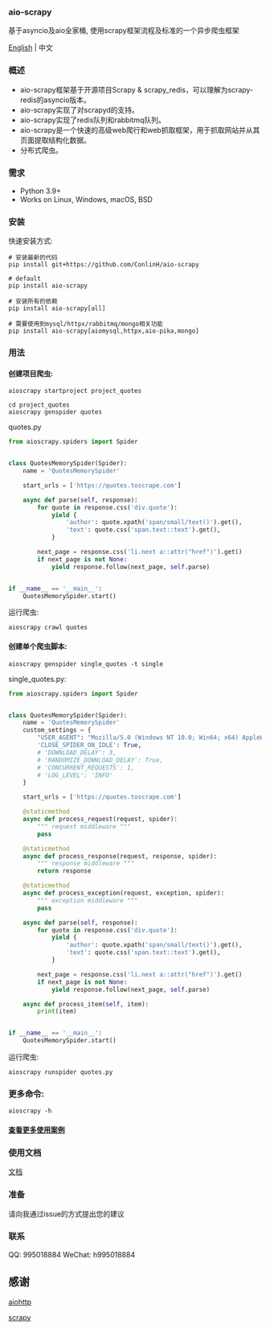 
<!--
![aio-scrapy](./images/aio-scrapy.png)
-->
### aio-scrapy

基于asyncio及aio全家桶, 使用scrapy框架流程及标准的一个异步爬虫框架

[English](../README.md) | 中文

### 概述

- aio-scrapy框架基于开源项目Scrapy & scrapy_redis，可以理解为scrapy-redis的asyncio版本。
- aio-scrapy实现了对scrapyd的支持。
- aio-scrapy实现了redis队列和rabbitmq队列。
- aio-scrapy是一个快速的高级web爬行和web抓取框架，用于抓取网站并从其页面提取结构化数据。
- 分布式爬虫。
### 需求

- Python 3.9+
- Works on Linux, Windows, macOS, BSD

### 安装

快速安装方式:

```shell
# 安装最新的代码
pip install git+https://github.com/ConlinH/aio-scrapy

# default
pip install aio-scrapy

# 安装所有的依赖
pip install aio-scrapy[all]

# 需要使用到mysql/httpx/rabbitmq/mongo相关功能
pip install aio-scrapy[aiomysql,httpx,aio-pika,mongo]
```

### 用法

#### 创建项目爬虫:

```shell
aioscrapy startproject project_quotes
```

```
cd project_quotes
aioscrapy genspider quotes 
```

quotes.py

```python
from aioscrapy.spiders import Spider


class QuotesMemorySpider(Spider):
    name = 'QuotesMemorySpider'

    start_urls = ['https://quotes.toscrape.com']

    async def parse(self, response):
        for quote in response.css('div.quote'):
            yield {
                'author': quote.xpath('span/small/text()').get(),
                'text': quote.css('span.text::text').get(),
            }

        next_page = response.css('li.next a::attr("href")').get()
        if next_page is not None:
            yield response.follow(next_page, self.parse)


if __name__ == '__main__':
    QuotesMemorySpider.start()

```

运行爬虫:

```shell
aioscrapy crawl quotes
```

#### 创建单个爬虫脚本:

```shell
aioscrapy genspider single_quotes -t single
```

single_quotes.py:

```python
from aioscrapy.spiders import Spider


class QuotesMemorySpider(Spider):
    name = 'QuotesMemorySpider'
    custom_settings = {
        "USER_AGENT": "Mozilla/5.0 (Windows NT 10.0; Win64; x64) AppleWebKit/537.36 (KHTML, like Gecko) Chrome/86.0.4240.198 Safari/537.36",
        'CLOSE_SPIDER_ON_IDLE': True,
        # 'DOWNLOAD_DELAY': 3,
        # 'RANDOMIZE_DOWNLOAD_DELAY': True,
        # 'CONCURRENT_REQUESTS': 1,
        # 'LOG_LEVEL': 'INFO'
    }

    start_urls = ['https://quotes.toscrape.com']

    @staticmethod
    async def process_request(request, spider):
        """ request middleware """
        pass

    @staticmethod
    async def process_response(request, response, spider):
        """ response middleware """
        return response

    @staticmethod
    async def process_exception(request, exception, spider):
        """ exception middleware """
        pass

    async def parse(self, response):
        for quote in response.css('div.quote'):
            yield {
                'author': quote.xpath('span/small/text()').get(),
                'text': quote.css('span.text::text').get(),
            }

        next_page = response.css('li.next a::attr("href")').get()
        if next_page is not None:
            yield response.follow(next_page, self.parse)

    async def process_item(self, item):
        print(item)


if __name__ == '__main__':
    QuotesMemorySpider.start()

```

运行爬虫:

```shell
aioscrapy runspider quotes.py
```


### 更多命令:

```shell
aioscrapy -h
```

#### [查看更多使用案例](./example)

### 使用文档

[文档](./documentation_zh.md)

### 准备

请向我通过issue的方式提出您的建议

### 联系

QQ: 995018884
WeChat: h995018884

## 感谢

[aiohttp](https://github.com/aio-libs/aiohttp/)

[scrapy](https://github.com/scrapy/scrapy)

